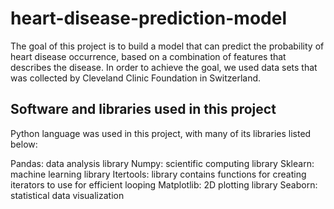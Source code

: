 # heart-disease-prediction-model
The goal of this project is to build a model that can predict the probability of heart disease occurrence, based on a combination of features that describes the disease. In order to achieve the goal, we used data sets that was collected by Cleveland Clinic Foundation in Switzerland. 

## Software and libraries used in this project
Python language was used in this project, with many of its libraries listed below:

Pandas: data analysis library
Numpy: scientific computing library
Sklearn: machine learning library
Itertools: library contains functions for creating iterators to use for efficient looping
Matplotlib: 2D plotting library
Seaborn: statistical data visualization
